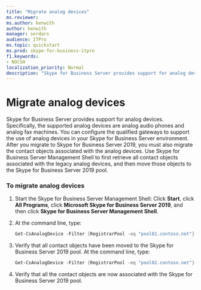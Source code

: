 ```yaml
---
title: "Migrate analog devices"
ms.reviewer: 
ms.author: kenwith
author: kenwith
manager: serdars
audience: ITPro
ms.topic: quickstart
ms.prod: skype-for-business-itpro
f1.keywords:
- NOCSH
localization_priority: Normal
description: "Skype for Business Server provides support for analog devices. Specifically, the supported analog devices are analog audio phones and analog fax machines. You can configure the qualified gateways to support the use of analog devices in your Skype for Business Server environment. After you migrate to Skype for Business Server 2019, you must also migrate the contact objects associated with the analog devices. Use Skype for Business Server Management Shell to first retrieve all contact objects associated with the legacy analog devices, and then move those objects to the Skype for Business Server 2019 pool."
---
```


# Migrate analog devices

Skype for Business Server provides support for analog devices. Specifically, the supported analog devices are analog audio phones and analog fax machines. You can configure the qualified gateways to support the use of analog devices in your Skype for Business Server environment. After you migrate to Skype for Business Server 2019, you must also migrate the contact objects associated with the analog devices. Use Skype for Business Server Management Shell to first retrieve all contact objects associated with the legacy analog devices, and then move those objects to the Skype for Business Server 2019 pool.

### To migrate analog devices

1. Start the Skype for Business Server Management Shell: Click **Start**, click **All Programs**, click **Microsoft Skype for Business Server 2019**, and then click **Skype for Business Server Management Shell**.

2. At the command line, type:

   ```PowerShell
   Get-CsAnalogDevice -Filter {RegistrarPool -eq "pool01.contoso.net"} | Move-CsAnalogDevice -Target pool02.contoso.net
   ```

3. Verify that all contact objects have been moved to the Skype for Business Server 2019 pool. At the command line, type:

   ```PowerShell
   Get-CsAnalogDevice -Filter {RegistrarPool -eq "pool02.contoso.net"}
   ```

4. Verify that all the contact objects are now associated with the Skype for Business Server 2019 pool.


